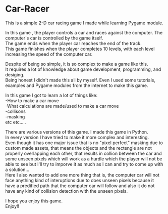 # Car-Racer
 This is a simple 2-D car racing game I made while learning Pygame module. 
 
 In this game , the player controls a car and races against the computer. The computer's car is controlled by the game itself.
 <br>
 The game ends when the player car reaches the end of the track.
 <br>
 This game finishes when the player completes 10 levels, with each level increasing the speed of the computer car.

 Despite of being so simple, it is so complex to make a game like this. 
 <br>
 It requires a lot of knowledge about game development, programming, and desiging. 
 <br>
 Being honest I didn't made this all by myself. Even I used some tutorials, examples and Pygame modules from the internet to make this game.

 In this game I got to learn a lot of things like:
 <br>
 -How to make a car move
 <br>
 -What calculations are made/used to make a car move
 <br>
 -collisons
 <br>
 -masking
 <br>
 etc etc.....

 There are various versions of this game. I made this game in Python.
 <br>
 In every version I have tried to make it more complex and interesting.
 <br>
 Even though it has one major issue that is no "pixel perfect" masking due to custom made assets, that means the objects and the rectengle are not properly overlapping each other, that results in collion between the car and some unseen pixels which will work as a hurdle which the player will not be able to see but I'll try to imporve it as much as I can and try to come up with a solution...
<br>
Here I also wanted to add one more thing that is, the computer car will not face anything kind of interuptions due to does unseen pixels because it have a predified path that the computer car will follow and also it do not have any kind of collision detection with the unseen pixels.

 I hope you enjoy this game.
 <br>
 Enjoy!!
